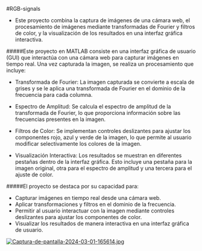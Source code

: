#RGB-signals

- Este proyecto combina la captura de imágenes de una cámara web, el procesamiento de imágenes mediante transformadas de Fourier y filtros de color, y la visualización de los resultados en una interfaz gráfica interactiva.



#####Este proyecto en MATLAB consiste en una interfaz gráfica de usuario (GUI) que interactúa con una cámara web para capturar imágenes en tiempo real. Una vez capturada la imagen, se realiza un procesamiento que incluye:

- Transformada de Fourier: La imagen capturada se convierte a escala de grises y se le aplica una transformada de Fourier en el dominio de la frecuencia para cada columna.

- Espectro de Amplitud: Se calcula el espectro de amplitud de la transformada de Fourier, lo que proporciona información sobre las frecuencias presentes en la imagen.

- Filtros de Color: Se implementan controles deslizantes para ajustar los componentes rojo, azul y verde de la imagen, lo que permite al usuario modificar selectivamente los colores de la imagen.

- Visualización Interactiva: Los resultados se muestran en diferentes pestañas dentro de la interfaz gráfica. Esto incluye una pestaña para la imagen original, otra para el espectro de amplitud y una tercera para el ajuste de color.

#####El proyecto se destaca por su capacidad para:

- Capturar imágenes en tiempo real desde una cámara web.
- Aplicar transformaciones y filtros en el dominio de la frecuencia.
- Permitir al usuario interactuar con la imagen mediante controles deslizantes para ajustar los componentes de color.
- Visualizar los resultados de manera interactiva en una interfaz gráfica de usuario.

[![Captura-de-pantalla-2024-03-01-165614.jpg](https://i.postimg.cc/wB3s6bs2/Captura-de-pantalla-2024-03-01-165614.jpg)](https://postimg.cc/nsbL2229)



